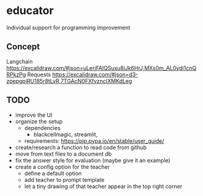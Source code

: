 # educator
Individual support for programming improvement

## Concept
Langchain
https://excalidraw.com/#json=uLerjFAlQSuxu8jJk6HrJ,MXs0m_AL0vdi1cnQRPkzPg
Requests
https://excalidraw.com/#json=d3-zpepgpjRU185r8tLvR,7TGAcN0FXfvzncIXMKdLeg

## TODO
* improve the UI
* organize the setup
    * dependencies
        * blackcellmagic, streamlit, 
    * requirements: https://pip.pypa.io/en/stable/user_guide/
* create/research a function to read code from github 
* move from text files to a document db
* fix the answer style for evaluation (maybe give it an example)
* create a config option for the teacher
    * define a default option
    * add teacher to prompt template
    * let a tiny drawing of that teacher appear in the top right corner
